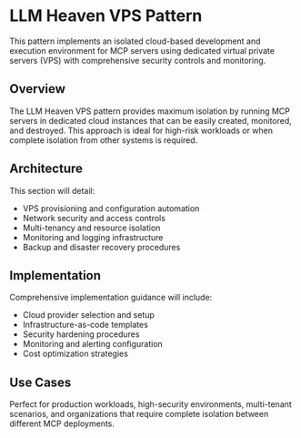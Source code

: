 # LLM Heaven VPS Pattern

This pattern implements an isolated cloud-based development and execution environment for MCP servers using dedicated virtual private servers (VPS) with comprehensive security controls and monitoring.

## Overview

The LLM Heaven VPS pattern provides maximum isolation by running MCP servers in dedicated cloud instances that can be easily created, monitored, and destroyed. This approach is ideal for high-risk workloads or when complete isolation from other systems is required.

## Architecture

This section will detail:
- VPS provisioning and configuration automation
- Network security and access controls
- Multi-tenancy and resource isolation
- Monitoring and logging infrastructure
- Backup and disaster recovery procedures

## Implementation

Comprehensive implementation guidance will include:
- Cloud provider selection and setup
- Infrastructure-as-code templates
- Security hardening procedures
- Monitoring and alerting configuration
- Cost optimization strategies

## Use Cases

Perfect for production workloads, high-security environments, multi-tenant scenarios, and organizations that require complete isolation between different MCP deployments.
